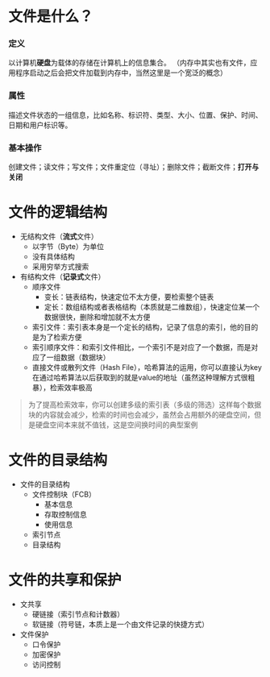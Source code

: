 # 文件是什么？
### 定义
以计算机**硬盘**为载体的存储在计算机上的信息集合。
（内存中其实也有文件，应用程序启动之后会把文件加载到内存中，当然这里是一个宽泛的概念）
### 属性
描述文件状态的一组信息，比如名称、标识符、类型、大小、位置、保护、时间、日期和用户标识等。
### 基本操作
创建文件；读文件；写文件；文件重定位（寻址）；删除文件；截断文件；**打开与关闭**
# 文件的逻辑结构
- 无结构文件（**流式**文件）
   - 以字节（Byte）为单位
   - 没有具体结构
   - 采用穷举方式搜索
- 有结构文件（**记录式**文件）
   - 顺序文件
     - 变长：链表结构，快速定位不太方便，要检索整个链表
     - 定长：数组结构或者表格结构（本质就是二维数组），快速定位某一个数据很快，删除和增加就不太方便
   - 索引文件：索引表本身是一个定长的结构，记录了信息的索引，他的目的是为了检索方便
   - 索引顺序文件：和索引文件相比，一个索引不是对应了一个数据，而是对应了一组数据（数据块）
   - 直接文件或散列文件（Hash File），哈希算法的运用，你可以直接认为key在通过哈希算法以后获取到的就是value的地址（虽然这种理解方式很粗暴），检索效率极高
> 为了提高检索效率，你可以创建多级的索引表（多级的筛选）这样每个数据块的内容就会减少，检索的时间也会减少，虽然会占用额外的硬盘空间，但是硬盘空间本来就不值钱，这是空间换时间的典型案例
# 文件的目录结构
- 文件的目录结构
  - 文件控制块（FCB）
    - 基本信息
    - 存取控制信息
    - 使用信息
  - 索引节点
  - 目录结构
# 文件的共享和保护
- 文共享
  - 硬链接（索引节点和计数器）
  - 软链接（符号链，本质上是一个由文件记录的快捷方式）
- 文件保护
  - 口令保护
  - 加密保护
  - 访问控制


